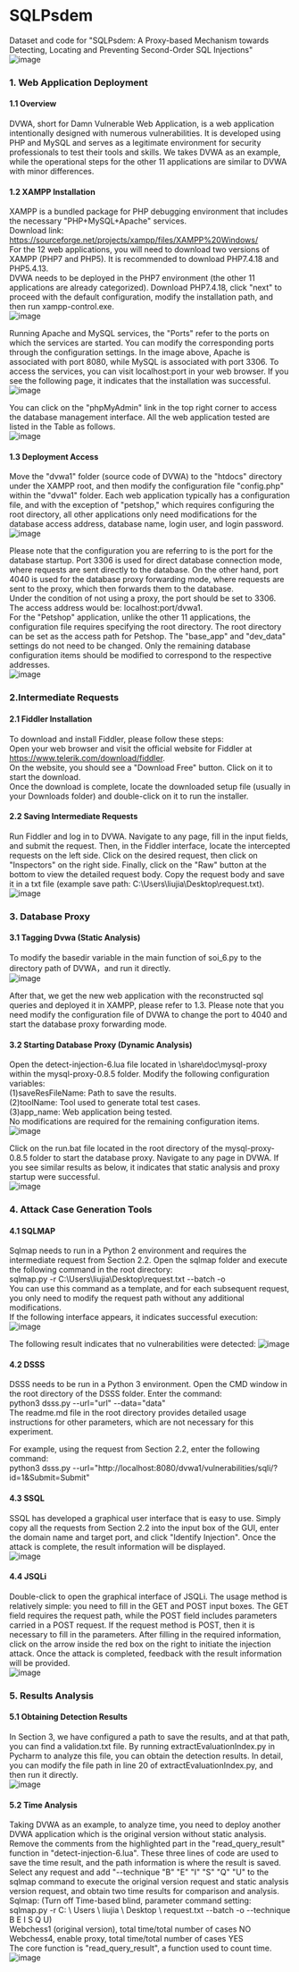 # SQLPsdem
Dataset and code for "SQLPsdem: A Proxy-based Mechanism towards Detecting, Locating and Preventing Second-Order SQL Injections"  
![image](https://github.com/KLSEHB/SQLPsdem/assets/142284636/a00780f9-6e01-4524-8d98-4abfb0cdfdd9)

###  1. Web Application Deployment
   #### 1.1 Overview
DVWA, short for Damn Vulnerable Web Application, is a web application intentionally designed with numerous vulnerabilities. It is developed using PHP and MySQL and serves as a legitimate environment for security professionals to test their tools and skills. We takes DVWA as an example, while the operational steps for the other 11 applications are similar to DVWA with minor differences.
   
   #### 1.2 XAMPP Installation 
XAMPP is a bundled package for PHP debugging environment that includes the necessary "PHP+MySQL+Apache" services.  
Download link: https://sourceforge.net/projects/xampp/files/XAMPP%20Windows/  
For the 12 web applications, you will need to download two versions of XAMPP (PHP7 and PHP5). It is recommended to download PHP7.4.18 and PHP5.4.13.  
DVWA needs to be deployed in the PHP7 environment (the other 11 applications are already categorized). Download PHP7.4.18, click "next" to proceed with the default configuration, modify the installation path, and then run xampp-control.exe.  
   ![image](https://github.com/KLSEHB/SQLPsdem/assets/142284636/8402edd1-b144-4ce4-9c7d-93adc44db1f3)

Running Apache and MySQL services, the "Ports" refer to the ports on which the services are started. You can modify the corresponding ports through the configuration settings. In the image above, Apache is associated with port 8080, while MySQL is associated with port 3306. To access the services, you can visit localhost:port in your web browser. If you see the following page, it indicates that the installation was successful.  
![image](https://github.com/KLSEHB/SQLPsdem/assets/142284636/40717b44-1d80-4490-b2d3-1498f8457ec9)

You can click on the "phpMyAdmin" link in the top right corner to access the database management interface. All the web application tested are listed in the Table as follows.  
![image](https://github.com/KLSEHB/SQLPsdem/assets/142284636/929e5624-09dc-44bb-9942-c1230e8a5c5d)

   #### 1.3 Deployment Access
Move the "dvwa1" folder (source code of DVWA) to the "htdocs" directory under the XAMPP root, and then modify the configuration file "config.php" within the "dvwa1" folder. Each web application typically has a configuration file, and with the exception of "petshop," which requires configuring the root directory, all other applications only need modifications for the database access address, database name, login user, and login password.  
![image](https://github.com/KLSEHB/SQLPsdem/assets/142284636/54562148-e7fe-4ab8-ab2d-f9e8f628f4ef)

Please note that the configuration you are referring to is the port for the database startup. Port 3306 is used for direct database connection mode, where requests are sent directly to the database. On the other hand, port 4040 is used for the database proxy forwarding mode, where requests are sent to the proxy, which then forwards them to the database.  
Under the condition of not using a proxy, the port should be set to 3306. The access address would be: localhost:port/dvwa1.  
For the "Petshop" application, unlike the other 11 applications, the configuration file requires specifying the root directory. The root directory can be set as the access path for Petshop. The "base_app" and "dev_data" settings do not need to be changed. Only the remaining database configuration items should be modified to correspond to the respective addresses.  
![image](https://github.com/KLSEHB/SQLPsdem/assets/142284636/905bfeab-8385-4f69-81bc-ee2d5b6c4507)

###  2.Intermediate Requests 
   #### 2.1 Fiddler Installation
   To download and install Fiddler, please follow these steps:  
    Open your web browser and visit the official website for Fiddler at https://www.telerik.com/download/fiddler.  
    On the website, you should see a "Download Free" button. Click on it to start the download.  
    Once the download is complete, locate the downloaded setup file (usually in your Downloads folder) and double-click on it to run the installer.  
    
   #### 2.2 Saving Intermediate Requests
   Run Fiddler and log in to DVWA. Navigate to any page, fill in the input fields, and submit the request. Then, in the Fiddler interface, locate the intercepted requests on the left side. Click on the desired request, then click on "Inspectors" on the right side. Finally, click on the "Raw" button at the bottom to view the detailed request body. Copy the 
   request body and save it in a txt file (example save path: C:\Users\liujia\Desktop\request.txt).  
   ![image](https://github.com/KLSEHB/SQLPsdem/assets/142284636/e923942a-8ca4-443b-9b59-283441ecd978)

###  3. Database Proxy
   #### 3.1 Tagging Dvwa (Static Analysis) 
   To modify the basedir variable in the main function of soi_6.py to the directory path of DVWA，and run it directly.  
   ![image](https://github.com/KLSEHB/SQLPsdem/assets/142284636/563dbfa2-387f-4793-aa6a-e2b68e8a673a)

   After that, we get the new web application with the reconstructed sql queries and deployed it in XAMPP, please refer to 1.3. Please note that you need modify the configuration file of DVWA to change the port to 4040 and start the database proxy forwarding mode.
   
   #### 3.2 Starting Database Proxy (Dynamic Analysis)
   Open the detect-injection-6.lua file located in \share\doc\mysql-proxy within the mysql-proxy-0.8.5 folder. Modify the following configuration variables:  
    (1)saveResFileName: Path to save the results.  
    (2)toolName: Tool used to generate total test cases.  
    (3)app_name: Web application being tested.  
   No modifications are required for the remaining configuration items.  
   ![image](https://github.com/KLSEHB/SQLPsdem/assets/142284636/943397bd-777e-4004-92d8-a7c4cf14b531)

   Click on the run.bat file located in the root directory of the mysql-proxy-0.8.5 folder to start the database proxy. Navigate to any page in DVWA. If you see similar results as below, it indicates that static analysis and proxy startup were successful.  
   ![image](https://github.com/KLSEHB/SQLPsdem/assets/142284636/cf6c8d9a-4bb3-4ee5-a8c0-a5862e9f5bd3)

###  4. Attack Case Generation Tools
   #### 4.1 SQLMAP
   Sqlmap needs to run in a Python 2 environment and requires the intermediate request from Section 2.2. Open the sqlmap folder and execute the following command in the root directory:   
   sqlmap.py -r C:\Users\liujia\Desktop\request.txt --batch -o  
   You can use this command as a template, and for each subsequent request, you only need to modify the request path without any additional modifications.   
   If the following interface appears, it indicates successful execution:  
   ![image](https://github.com/KLSEHB/SQLPsdem/assets/142284636/48372159-4445-4af9-93f6-d9d9649726ff)

   The following result indicates that no vulnerabilities were detected:
   ![image](https://github.com/KLSEHB/SQLPsdem/assets/142284636/769d86ae-017c-4983-945d-3869434e3e34)

   #### 4.2 DSSS
   DSSS needs to be run in a Python 3 environment. Open the CMD window in the root directory of the DSSS folder. Enter the command:  
   python3 dsss.py --url="url" --data="data"  
   The readme.md file in the root directory provides detailed usage instructions for other parameters, which are not necessary for this experiment.

   For example, using the request from Section 2.2, enter the following command:  
   python3 dsss.py --url="http://localhost:8080/dvwa1/vulnerabilities/sqli/?id=1&Submit=Submit"

   #### 4.3 SSQL
   SSQL has developed a graphical user interface that is easy to use. Simply copy all the requests from Section 2.2 into the input box of the GUI, enter the domain name and target port, and click "Identify Injection". Once the attack is complete, the result information will be displayed.  
   ![image](https://github.com/KLSEHB/SQLPsdem/assets/142284636/1327a394-de46-4277-99f5-d53937980b37)

   #### 4.4 JSQLi
   Double-click to open the graphical interface of JSQLi. The usage method is relatively simple: you need to fill in the GET and POST input boxes. The GET field requires the request path, while the POST field includes parameters carried in a POST request. If the request method is POST, then it is necessary to fill in the parameters. After filling in the required information, click on the arrow inside the red box on the right to initiate the injection attack. Once the attack is completed, feedback with the result information will be provided.  
   ![image](https://github.com/KLSEHB/SQLPsdem/assets/142284636/efd39321-e6b6-4862-9386-89212e010715)

###  5. Results Analysis
   #### 5.1 Obtaining Detection Results
   In Section 3, we have configured a path to save the results, and at that path, you can find a validation.txt file. By running extractEvaluationIndex.py in Pycharm to analyze this file, you can obtain the detection results. In detail, you can modify the file path in line 20 of extractEvaluationIndex.py, and then run it directly.  
![image](https://github.com/KLSEHB/SQLPsdem/assets/142284636/55b68cdc-3466-423f-9c8f-81af1b1b638f)

   #### 5.2 Time Analysis
Taking DVWA as an example, to analyze time, you need to deploy another DVWA application which is the original version without static analysis.  
Remove the comments from the highlighted part in the "read_query_result" function in "detect-injection-6.lua". These three lines of code are used to save the time result, and the path information is where the result is saved.  
Select any request and add "--technique "B" "E" "I" "S" "Q" "U" to the sqlmap command to execute the original version request and static analysis version request, and obtain two time results for comparison and analysis.  
Sqlmap: (Turn off Time-based blind, parameter command setting:  
  sqlmap.py -r C: \ Users \ liujia \ Desktop \ request.txt --batch -o --technique B E I S Q U)  
Webchess1 (original version), total time/total number of cases NO  
Webchess4, enable proxy, total time/total number of cases YES  
The core function is "read_query_result", a function used to count time.  
![image](https://github.com/KLSEHB/SQLPsdem/assets/142284636/7f44e5b8-7b8e-49f7-9ad0-5851fd0e66f7)


